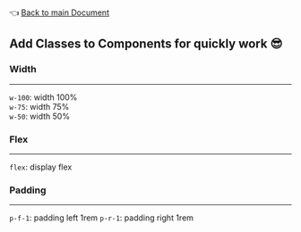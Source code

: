 👈 [Back to main Document](../index.md)

## Add Classes to Components for quickly work 😎
### Width
----
`w-100`: width 100% </br>
`w-75`: width 75% </br>
`w-50`: width 50% </br>

### Flex
----
`flex`: display flex

### Padding
----
`p-f-1`: padding left 1rem 
`p-r-1`: padding right 1rem